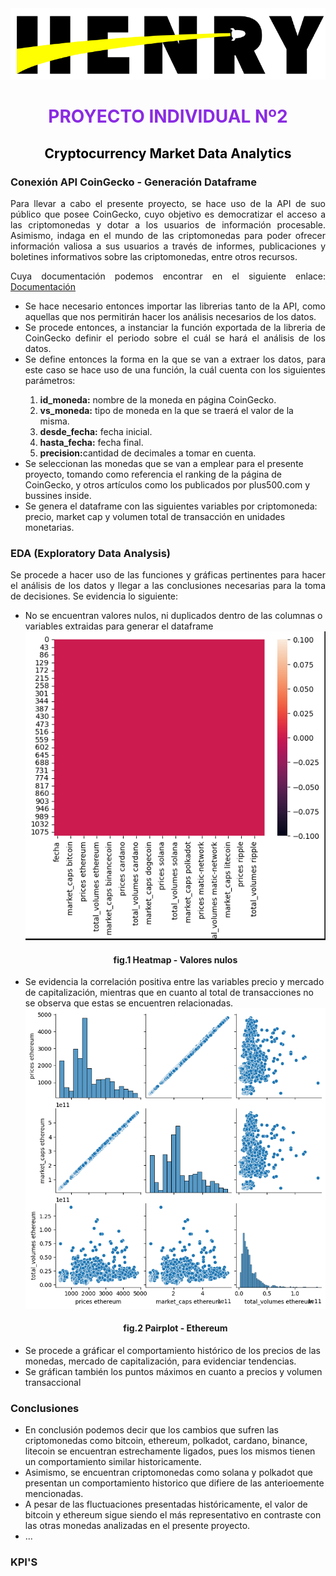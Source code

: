 
<center><img src='Imagenes/logo henry.PNG'></center>
      
<h1 style="color:blueviolet"><center><strong>PROYECTO INDIVIDUAL Nº2</strong></center></h1>
           
<h2 style="color:black"><center>Cryptocurrency Market Data Analytics</center></h2>
    
<h3><strong>Conexión API CoinGecko - Generación Dataframe</strong></h3>

<p style="text-align: justify;">Para llevar a cabo el presente proyecto, se hace uso de la API de suo público que posee
CoinGecko, cuyo  objetivo es democratizar el acceso a las criptomonedas y dotar a los usuarios de información procesable. Asimismo,
indaga en el mundo de las criptomonedas para poder ofrecer información valiosa a sus usuarios a través de informes, publicaciones y boletines informativos sobre las criptomonedas, entre otros recursos.
</p>

<p style="text-align: justify;">Cuya documentación podemos encontrar en el siguiente enlace: <a href="https://www.coingecko.com/en/api/documentation">Documentación</a></p>

<ul>
<li style="text-align: justify;"> Se hace necesario entonces importar las librerias tanto de la API, como aquellas que nos permitirán hacer los análisis necesarios de los datos.</li>

<li style="text-align: justify;">Se procede entonces, a instanciar la función exportada de la libreria de CoinGecko
 definir el periodo sobre el cuál se hará el análisis de los datos.</li>

<li style="text-align: justify;"> Se define entonces la forma en la que se van a extraer los datos, para este caso se hace uso de una función, la cuál cuenta con los siguientes parámetros:</li>
<ol>
<li><strong>id_moneda:</strong> nombre de la moneda en página CoinGecko.</li>
<li><strong>vs_moneda:</strong> tipo de moneda en la que se traerá el valor de la misma.</li>
<li><strong>desde_fecha:</strong> fecha inicial.</li>
<li><strong>hasta_fecha:</strong> fecha final.</li>
<li><strong>precision:</strong>cantidad de decimales a tomar en cuenta.</li>

</ol>
<li>Se seleccionan las monedas que se van a emplear para el presente proyecto,
tomando como referencia el ranking de la página de CoinGecko, y otros artículos como los publicados por plus500.com y bussines inside.
</li>
<li>Se genera el dataframe con las siguientes variables por criptomoneda: precio, market cap y volumen total de transacción en unidades monetarias.</li>
</ul>
    
<h3><strong>EDA (Exploratory Data Analysis)</strong></h3>

<p style="text-align: justify;">Se procede a hacer uso de las funciones y gráficas pertinentes para hacer el análisis de los datos y llegar a las conclusiones necesarias para la toma de decisiones. Se evidencia lo siguiente:
</p>

<ul>
<li>No se encuentran valores nulos, ni duplicados dentro de las columnas o variables extraidas para generar el dataframe</li>
<center><img src="Imagenes/heatmap-nulos.PNG"></center>
<h4><center>fig.1 Heatmap - Valores nulos</center></h4>

<li>Se evidencia la correlación positiva entre las variables precio y mercado de capitalización, mientras que en cuanto al total de transacciones no se observa que estas se encuentren relacionadas.</li>
<center><img src="Imagenes/pairplot.png"></center>
<h4><center>fig.2 Pairplot - Ethereum</center></h4>

<li>Se procede a gráficar el comportamiento histórico de los precios de las monedas, mercado de capitalización, para evidenciar tendencias.</li>

<li>Se gráfican también los puntos máximos en cuanto a precios y volumen transaccional</li>
</ul>
    
<h3><strong>Conclusiones</strong></h3>

<ul>
<li>En conclusión podemos decir que los cambios que sufren las criptomonedas como bitcoin, ethereum, polkadot, cardano, binance, litecoin se encuentran estrechamente ligados, pues los mismos tienen un comportamiento similar historicamente.</li>

<li>Asimismo, se encuentran criptomonedas como solana y polkadot que presentan un comportamiento historico que difiere de las anterioemente mencionadas.</li>
            
<li>A pesar de las fluctuaciones presentadas históricamente, el valor de bitcoin y ethereum sigue siendo el más representativo en contraste con las otras monedas analizadas en el presente proyecto.</li>
            
<li>...</li>
</ul>
    

<h3><strong>KPI'S</strong></h3>
